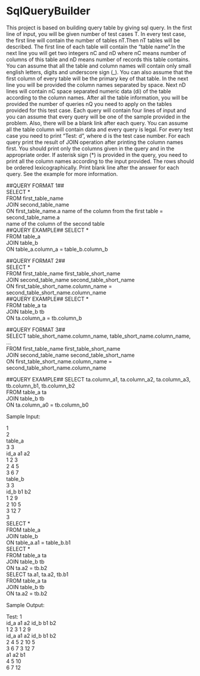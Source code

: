 # SqlQueryBuilder
This project is based on building query table by giving sql query. In the first line of input, you will be given number of test cases T​. In every test case, the first line will contain the number of tables nT.​Then nT tables will be described. The first line of each table will contain the “table name”.​In the next line you will get two integers nC and nD where nC means number of columns of this table and nD means number of records this table contains. You can assume that all the table and column names will contain only small english letters, digits and underscore sign (_). You can also assume that the first column of every table will be the primary key of that table. In the next line you will be provided the column names separated by space. Next nD lines will contain nC space separated numeric data (di) of the table according to the column names. After all the table information, you will be provided the number of queries nQ you need to apply on the tables provided for this test case. Each query will contain four lines of input and you can assume that every query will be one of the sample provided in the problem. Also, there will be a blank link after each query. You can assume all the table column will contain data and every query is legal. For every test case you need to print “Test: d”​, where d is the test case number. For each query print the result of JOIN operation after printing the column names first. You should print only the columns given in the query and in the appropriate order. If asterisk sign (*) is provided in the query, you need to print all the column names according to the input provided. The rows should be ordered lexicographically. Print blank line after the answer for each query. See the example for more information.




##QUERY FORMAT 1##<br />
SELECT *<br />
FROM first_table_name<br />
JOIN second_table_name<br />
ON first_table_name.a name of the column from the first table = second_table_name.a<br />
name of the column of the second table<br />
##QUERY EXAMPLE##
SELECT *<br />
FROM table_a<br />
JOIN table_b<br />
ON table_a.column_a = table_b.column_b<br />


##QUERY FORMAT 2##<br />
SELECT *<br />
FROM first_table_name first_table_short_name<br />
JOIN second_table_name second_table_short_name<br />
ON first_table_short_name.column_name = second_table_short_name.column_name<br />
##QUERY EXAMPLE##
SELECT *<br />
FROM table_a ta<br />
JOIN table_b tb<br />
ON ta.column_a = tb.column_b<br />


##QUERY FORMAT 3##<br />
SELECT table_short_name.column_name, table_short_name.column_name, ...<br />
FROM first_table_name first_table_short_name<br />
JOIN second_table_name second_table_short_name<br />
ON first_table_short_name.column_name = second_table_short_name.column_name<br />

##QUERY EXAMPLE##
SELECT ta.column_a1, ta.column_a2, ta.column_a3, tb.column_b1, tb.column_b2<br />
FROM table_a ta<br />
JOIN table_b tb<br />
ON ta.column_a0 = tb.column_b0<br />


Sample Input:<br />

1<br />
2<br />
table_a<br />
3 3<br />
id_a a1 a2<br />
1 2 3<br />
2 4 5<br />
3 6 7<br />
table_b<br />
3 3<br />
id_b b1 b2<br />
1 2 9<br />
2 10 5<br />
3 12 7<br />
3<br />
SELECT *<br />
FROM table_a<br />
JOIN table_b<br />
ON table_a.a1 = table_b.b1<br />
SELECT *<br />
FROM table_a ta<br />
JOIN table_b tb<br />
ON ta.a2 = tb.b2<br />
SELECT ta.a1, ta.a2, tb.b1<br />
FROM table_a ta<br />
JOIN table_b tb<br />
ON ta.a2 = tb.b2<br />



Sample Output:<br />

Test: 1<br />
id_a a1 a2 id_b b1 b2<br />
1 2 3 1 2 9<br />
id_a a1 a2 id_b b1 b2<br />
2 4 5 2 10 5<br />
3 6 7 3 12 7<br />
a1 a2 b1<br />
4 5 10<br />
6 7 12





